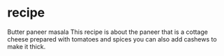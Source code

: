 # recipe
Butter paneer masala
This recipe is about the paneer that is a cottage cheese prepared with tomatoes and spices
you can also add cashews to make it thick.
